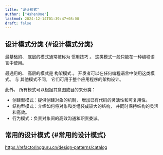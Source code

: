 ```yaml
---
title: "设计模式"
author: ["4shen0ne"]
lastmod: 2024-12-14T01:39:47+08:00
draft: false
---
```


## 设计模式分类 {#设计模式分类}

最基础的、 底层的模式通常被称为 <span class="underline">惯用技巧</span> 。 这类模式一般只能在一种编程语言中使用。

最通用的、 高层的模式是 <span class="underline">构架模式</span> 。 开发者可以在任何编程语言中使用这类模式。 与
其他模式不同， 它们可用于整个应用程序的架构设计。

此外， 所有模式可以根据其意图或目的来分类：

-   创建型模式：提供创建对象的机制， 增加已有代码的灵活性和可复用性。
-   结构型模式：介绍如何将对象和类组装成较大的结构， 并同时保持结构的灵活和高效。
-   行为模式：负责对象间的高效沟通和职责委派。


## 常用的设计模式 {#常用的设计模式}

<https://refactoringguru.cn/design-patterns/catalog>
